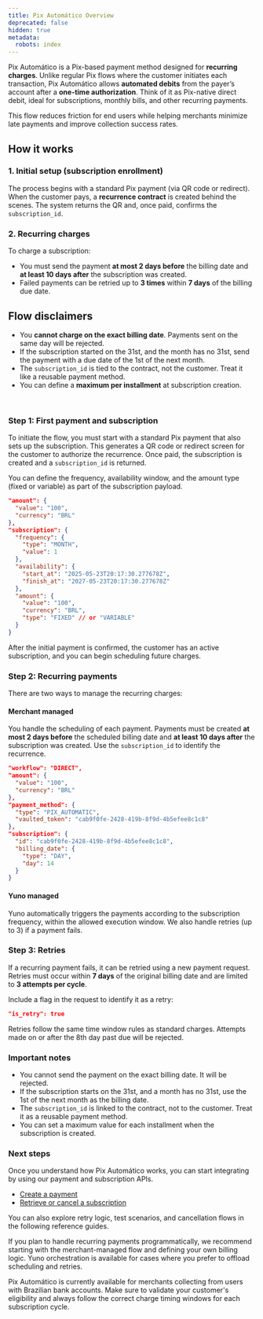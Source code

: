 ```yaml
---
title: Pix Automático Overview
deprecated: false
hidden: true
metadata:
  robots: index
---
```

Pix Automático is a Pix-based payment method designed for **recurring charges**. Unlike regular Pix flows where the customer initiates each transaction, Pix Automático allows **automated debits** from the payer’s account after a **one-time authorization**. Think of it as Pix-native direct debit, ideal for subscriptions, monthly bills, and other recurring payments.

This flow reduces friction for end users while helping merchants minimize late payments and improve collection success rates.

## How it works

### 1. Initial setup (subscription enrollment)

The process begins with a standard Pix payment (via QR code or redirect). When the customer pays, a **recurrence contract** is created behind the scenes. The system returns the QR and, once paid, confirms the `subscription_id`.

### 2. Recurring charges

To charge a subscription:

* You must send the payment **at most 2 days before** the billing date and **at least 10 days after** the subscription was created.
* Failed payments can be retried up to **3 times** within **7 days** of the billing due date.

## Flow disclaimers

* You **cannot charge on the exact billing date**. Payments sent on the same day will be rejected.
* If the subscription started on the 31st, and the month has no 31st, send the payment with a due date of the 1st of the next month.
* The `subscription_id` is tied to the contract, not the customer. Treat it like a reusable payment method.
* You can define a **maximum per installment** at subscription creation.

<br />

### Step 1: First payment and subscription

To initiate the flow, you must start with a standard Pix payment that also sets up the subscription. This generates a QR code or redirect screen for the customer to authorize the recurrence. Once paid, the subscription is created and a `subscription_id` is returned.

You can define the frequency, availability window, and the amount type (fixed or variable) as part of the subscription payload.

```json
"amount": {
  "value": "100",
  "currency": "BRL"
},
"subscription": {
  "frequency": {
    "type": "MONTH",
    "value": 1
  },
  "availability": {
    "start_at": "2025-05-23T20:17:30.277678Z",
    "finish_at": "2027-05-23T20:17:30.277678Z"
  },
  "amount": {
    "value": "100",
    "currency": "BRL",
    "type": "FIXED" // or "VARIABLE"
  }
}
```

After the initial payment is confirmed, the customer has an active subscription, and you can begin scheduling future charges.

### Step 2: Recurring payments

There are two ways to manage the recurring charges:

#### Merchant managed

You handle the scheduling of each payment. Payments must be created **at most 2 days before** the scheduled billing date and **at least 10 days after** the subscription was created. Use the `subscription_id` to identify the recurrence.

```json
"workflow": "DIRECT",
"amount": {
  "value": "100",
  "currency": "BRL"
},
"payment_method": {
  "type": "PIX_AUTOMATIC",
  "vaulted_token": "cab9f0fe-2428-419b-8f9d-4b5efee8c1c8"
},
"subscription": {
  "id": "cab9f0fe-2428-419b-8f9d-4b5efee8c1c8",
  "billing_date": {
    "type": "DAY",
    "day": 14
  }
}
```

#### Yuno managed

Yuno automatically triggers the payments according to the subscription frequency, within the allowed execution window. We also handle retries (up to 3) if a payment fails.

### Step 3: Retries

If a recurring payment fails, it can be retried using a new payment request. Retries must occur within **7 days** of the original billing date and are limited to **3 attempts per cycle**.

Include a flag in the request to identify it as a retry:

```json
"is_retry": true
```

Retries follow the same time window rules as standard charges. Attempts made on or after the 8th day past due will be rejected.

### Important notes

* You cannot send the payment on the exact billing date. It will be rejected.
* If the subscription starts on the 31st, and a month has no 31st, use the 1st of the next month as the billing date.
* The `subscription_id` is linked to the contract, not to the customer. Treat it as a reusable payment method.
* You can set a maximum value for each installment when the subscription is created.

### Next steps

Once you understand how Pix Automático works, you can start integrating by using our payment and subscription APIs.

* [Create a payment](https://docs.y.uno/reference/create-payment)
* [Retrieve or cancel a subscription](https://docs.y.uno/reference/retrieve-subscription)

You can also explore retry logic, test scenarios, and cancellation flows in the following reference guides.

If you plan to handle recurring payments programmatically, we recommend starting with the merchant-managed flow and defining your own billing logic. Yuno orchestration is available for cases where you prefer to offload scheduling and retries.

Pix Automático is currently available for merchants collecting from users with Brazilian bank accounts. Make sure to validate your customer's eligibility and always follow the correct charge timing windows for each subscription cycle.